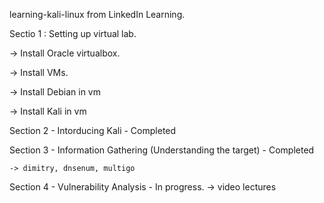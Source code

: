 learning-kali-linux from LinkedIn Learning.

Sectio 1 : Setting up virtual lab.

  -> Install Oracle virtualbox.

  -> Install VMs.
  
  -> Install Debian in vm
  
  -> Install Kali in vm

Section 2 - Intorducing Kali - Completed

Section 3 - Information Gathering (Understanding the target) - Completed
  
    -> dimitry, dnsenum, multigo
    
Section 4 - Vulnerability Analysis - In progress.
  -> video lectures 
